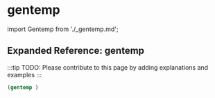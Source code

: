 # gentemp

import Gentemp from './_gentemp.md';

<Gentemp />

## Expanded Reference: gentemp

:::tip
TODO: Please contribute to this page by adding explanations and examples
:::

```lisp
(gentemp )
```
